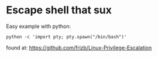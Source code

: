 # Escape shell that sux

Easy example with python:
```
python -c 'import pty; pty.spawn("/bin/bash")'
```

found at: https://github.com/frizb/Linux-Privilege-Escalation